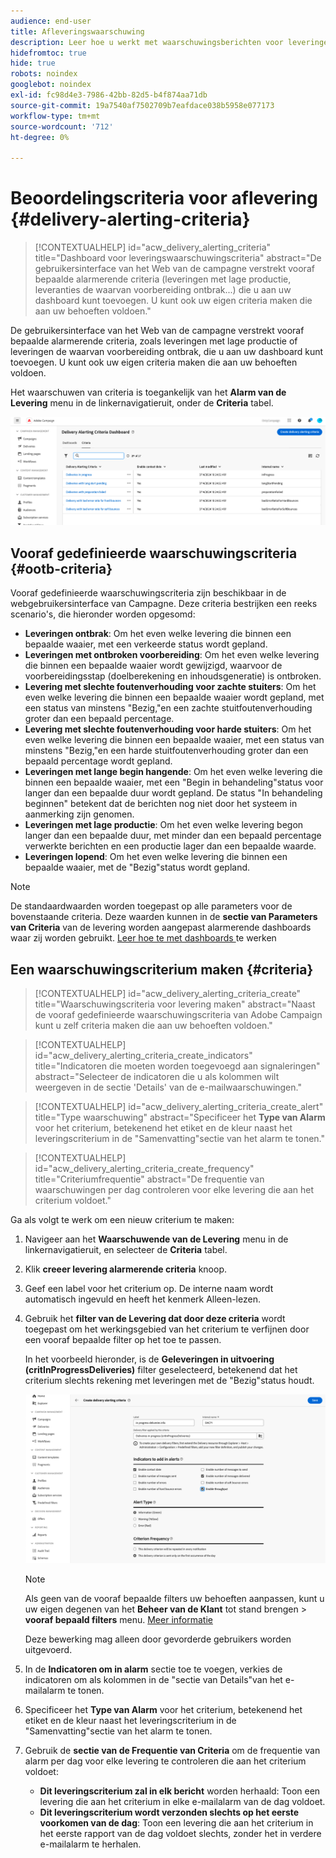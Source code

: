 ```yaml
---
audience: end-user
title: Afleveringswaarschuwing
description: Leer hoe u werkt met waarschuwingsberichten voor leveringen.
hidefromtoc: true
hide: true
robots: noindex
googlebot: noindex
exl-id: fc98d4e3-7986-42bb-82d5-b4f874aa71db
source-git-commit: 19a7540af7502709b7eafdace038b5958e077173
workflow-type: tm+mt
source-wordcount: '712'
ht-degree: 0%

---
```


# Beoordelingscriteria voor aflevering {#delivery-alerting-criteria}

>[!CONTEXTUALHELP]
>id="acw_delivery_alerting_criteria"
>title="Dashboard voor leveringswaarschuwingscriteria"
>abstract="De gebruikersinterface van het Web van de campagne verstrekt vooraf bepaalde alarmerende criteria (leveringen met lage productie, leveranties de waarvan voorbereiding ontbrak...) die u aan uw dashboard kunt toevoegen. U kunt ook uw eigen criteria maken die aan uw behoeften voldoen."

De gebruikersinterface van het Web van de campagne verstrekt vooraf bepaalde alarmerende criteria, zoals leveringen met lage productie of leveringen de waarvan voorbereiding ontbrak, die u aan uw dashboard kunt toevoegen. U kunt ook uw eigen criteria maken die aan uw behoeften voldoen.

Het waarschuwen van criteria is toegankelijk van het **Alarm van de Levering** menu in de linkernavigatieruit, onder de **Criteria** tabel.

![ Lijst van alarmerende criteria die in het het Alarm menu van de Levering worden getoond ](assets/alerting-criteria-list.png)

## Vooraf gedefinieerde waarschuwingscriteria {#ootb-criteria}

Vooraf gedefinieerde waarschuwingscriteria zijn beschikbaar in de webgebruikersinterface van Campagne. Deze criteria bestrijken een reeks scenario&#39;s, die hieronder worden opgesomd:

* **Leveringen ontbrak**: Om het even welke levering die binnen een bepaalde waaier, met een verkeerde status wordt gepland.
* **Leveringen met ontbroken voorbereiding**: Om het even welke levering die binnen een bepaalde waaier wordt gewijzigd, waarvoor de voorbereidingsstap (doelberekening en inhoudsgeneratie) is ontbroken.
* **Levering met slechte foutenverhouding voor zachte stuiters**: Om het even welke levering die binnen een bepaalde waaier wordt gepland, met een status van minstens &quot;Bezig,&quot;en een zachte stuitfoutenverhouding groter dan een bepaald percentage.
* **Levering met slechte foutenverhouding voor harde stuiters**: Om het even welke levering die binnen een bepaalde waaier, met een status van minstens &quot;Bezig,&quot;en een harde stuitfoutenverhouding groter dan een bepaald percentage wordt gepland.
* **Leveringen met lange begin hangende**: Om het even welke levering die binnen een bepaalde waaier, met een &quot;Begin in behandeling&quot;status voor langer dan een bepaalde duur wordt gepland. De status &quot;In behandeling beginnen&quot; betekent dat de berichten nog niet door het systeem in aanmerking zijn genomen.
* **Leveringen met lage productie**: Om het even welke levering begon langer dan een bepaalde duur, met minder dan een bepaald percentage verwerkte berichten en een productie lager dan een bepaalde waarde.
* **Leveringen lopend**: Om het even welke levering die binnen een bepaalde waaier, met de &quot;Bezig&quot;status wordt gepland.

>[!NOTE]
>
>De standaardwaarden worden toegepast op alle parameters voor de bovenstaande criteria. Deze waarden kunnen in de **sectie van Parameters van Criteria** van de levering worden aangepast alarmerende dashboards waar zij worden gebruikt. [ Leer hoe te met dashboards ](../msg/delivery-alerting-dashboards.md) te werken

## Een waarschuwingscriterium maken {#criteria}

>[!CONTEXTUALHELP]
>id="acw_delivery_alerting_criteria_create"
>title="Waarschuwingscriteria voor levering maken"
>abstract="Naast de vooraf gedefinieerde waarschuwingscriteria van Adobe Campaign kunt u zelf criteria maken die aan uw behoeften voldoen."

>[!CONTEXTUALHELP]
>id="acw_delivery_alerting_criteria_create_indicators"
>title="Indicatoren die moeten worden toegevoegd aan signaleringen"
>abstract="Selecteer de indicatoren die u als kolommen wilt weergeven in de sectie &#39;Details&#39; van de e-mailwaarschuwingen."

>[!CONTEXTUALHELP]
>id="acw_delivery_alerting_criteria_create_alert"
>title="Type waarschuwing"
>abstract="Specificeer het **Type van Alarm** voor het criterium, betekenend het etiket en de kleur naast het leveringscriterium in de &quot;Samenvatting&quot;sectie van het alarm te tonen."

>[!CONTEXTUALHELP]
>id="acw_delivery_alerting_criteria_create_frequency"
>title="Criteriumfrequentie"
>abstract="De frequentie van waarschuwingen per dag controleren voor elke levering die aan het criterium voldoet."

Ga als volgt te werk om een nieuw criterium te maken:

1. Navigeer aan het **Waarschuwende van de Levering** menu in de linkernavigatieruit, en selecteer de **Criteria** tabel.
1. Klik **creeer levering alarmerende criteria** knoop.
1. Geef een label voor het criterium op. De interne naam wordt automatisch ingevuld en heeft het kenmerk Alleen-lezen.
1. Gebruik het **filter van de Levering dat door deze criteria** wordt toegepast om het werkingsgebied van het criterium te verfijnen door een vooraf bepaalde filter op het toe te passen.

   In het voorbeeld hieronder, is de **Geleveringen in uitvoering (critInProgressDeliveries)** filter geselecteerd, betekenend dat het criterium slechts rekening met leveringen met de &quot;Bezig&quot;status houdt.

   ![ Voorbeeld van het waarschuwen van criteria eigenschappen met geselecteerde filter ](assets/alerting-criteria-properties.png)

   >[!NOTE]
   >
   >Als geen van de vooraf bepaalde filters uw behoeften aanpassen, kunt u uw eigen degenen van het **Beheer van de Klant** tot stand brengen > **vooraf bepaald filters** menu. [Meer informatie](../get-started/predefined-filters.md)
   >
   >Deze bewerking mag alleen door gevorderde gebruikers worden uitgevoerd.

1. In de **Indicatoren om in alarm** sectie toe te voegen, verkies de indicatoren om als kolommen in de &quot;sectie van Details&quot;van het e-mailalarm te tonen.

1. Specificeer het **Type van Alarm** voor het criterium, betekenend het etiket en de kleur naast het leveringscriterium in de &quot;Samenvatting&quot;sectie van het alarm te tonen.

1. Gebruik de **sectie van de Frequentie van Criteria** om de frequentie van alarm per dag voor elke levering te controleren die aan het criterium voldoet:

   * **Dit leveringscriterium zal in elk bericht** worden herhaald: Toon een levering die aan het criterium in elke e-mailalarm van de dag voldoet.
   * **Dit leveringscriterium wordt verzonden slechts op het eerste voorkomen van de dag**: Toon een levering die aan het criterium in het eerste rapport van de dag voldoet slechts, zonder het in verdere e-mailalarm te herhalen.